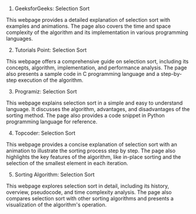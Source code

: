 

1. GeeksforGeeks: Selection Sort

This webpage provides a detailed explanation of selection sort with examples and animations. The page also covers the time and space complexity of the algorithm and its implementation in various programming languages.

2. Tutorials Point: Selection Sort

This webpage offers a comprehensive guide on selection sort, including its concepts, algorithm, implementation, and performance analysis. The page also presents a sample code in C programming language and a step-by-step execution of the algorithm.

3. Programiz: Selection Sort

This webpage explains selection sort in a simple and easy to understand language. It discusses the algorithm, advantages, and disadvantages of the sorting method. The page also provides a code snippet in Python programming language for reference.

4. Topcoder: Selection Sort

This webpage provides a concise explanation of selection sort with an animation to illustrate the sorting process step by step. The page also highlights the key features of the algorithm, like in-place sorting and the selection of the smallest element in each iteration.

5. Sorting Algorithm: Selection Sort

This webpage explores selection sort in detail, including its history, overview, pseudocode, and time complexity analysis. The page also compares selection sort with other sorting algorithms and presents a visualization of the algorithm's operation.